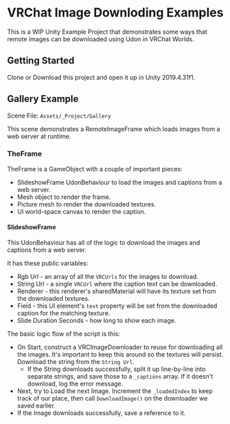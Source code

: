 ﻿# VRChat Image Downloding Examples

This is a WIP Unity Example Project that demonstrates some ways that remote images can be downloaded using Udon in VRChat Worlds.

## Getting Started

Clone or Download this project and open it up in Unity 2019.4.31f1.

## Gallery Example
Scene File: `Assets/_Project/Gallery`

This scene demonstrates a RemoteImageFrame which loads images from a web server at runtime.

### TheFrame

TheFrame is a GameObject with a couple of important pieces:
* SlideshowFrame UdonBehaviour to load the images and captions from a web server.
* Mesh object to render the frame.
* Picture mesh to render the downloaded textures.
* UI world-space canvas to render the caption.

#### SlideshowFrame

This UdonBehaviour has all of the logic to download the images and captions from a web server.

It has these public variables:
* Rgb Url - an array of all the `VRCUrls` for the images to download.
* String Url - a single `VRCUrl` where the caption text can be downloaded.
* Renderer - this renderer's sharedMaterial will have its texture set from the downloaded textures.
* Field - this UI element's `text` property will be set from the downloaded caption for the matching texture.
* Slide Duration Seconds - how long to show each image.

The basic logic flow of the script is this:

* On Start, construct a VRCImageDownloader to reuse for downloading all the images. It's important to keep this around so the textures will persist. Download the string from the `String Url`.
  * If the String downloads successfully, split it up line-by-line into separate strings, and save those to a `_captions` array. If it doesn't download, log the error message.
* Next, try to Load the next Image. Increment the `_loadedIndex` to keep track of our place, then call `DownloadImage()` on the downloader we saved earlier.
* If the Image downloads successfully, save a reference to it.